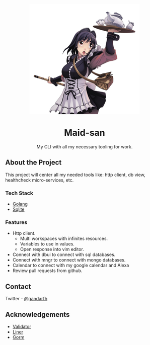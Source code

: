 <div align="center">
  <img src="assets/logo.png" alt="logo" width="350" height="350" style="object-fit: cover; object-position: top;" />
  <h1>Maid-san</h1>
  <p>
    My CLI with all my necessary tooling for work.
  </p>
</div>

## About the Project

This project will center all my needed tools like: http client, db view, healthcheck micro-services, etc.

### Tech Stack

- [Golang](https://go.dev/)
- [Sqlite](https://www.sqlite.org/index.html)

### Features

- Http client.
  - Multi workspaces with infinites resources.
  - Variables to use in values.
  - Open response into vim editor.
- Connect with dbui to connect with sql databases.
- Connect with mngr to connect with mongo databases.
- Calendar to connect with my google calendar and Alexa
- Review pull requests from github.

## Contact

Twitter - [@gandarfh](https://twitter.com/gandarfh)

<!-- Acknowledgments -->

## Acknowledgements

- [Validator](github.com/go-playground/validator/v10)
- [Liner](github.com/peterh/liner)
- [Gorm](gorm.io/gorm)
